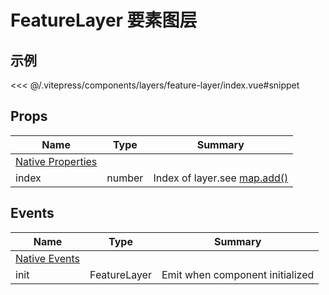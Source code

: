 # FeatureLayer 要素图层

## 示例

<demo-feature-layer></demo-feature-layer>

<code-details>
<<< @/.vitepress/components/layers/feature-layer/index.vue#snippet
</code-details>

## Props

| Name | Type | Summary |
| --- | --- | --- |
| [Native Properties](https://developers.arcgis.com/javascript/latest/api-reference/esri-layers-FeatureLayer.html#properties-summary) |  |  |
| index | number | Index of layer.see [map.add()](https://developers.arcgis.com/javascript/latest/api-reference/esri-Map.html#add) |

## Events

| Name | Type | Summary |
| --- | --- | --- |
| [Native Events](https://developers.arcgis.com/javascript/latest/api-reference/esri-layers-FeatureLayer.html#properties-summary) |  |  |
| init | FeatureLayer | Emit when component initialized |
